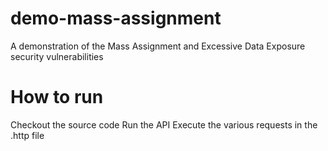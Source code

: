# demo-mass-assignment
A demonstration of the Mass Assignment and Excessive Data Exposure security vulnerabilities

# How to run
Checkout the source code
Run the API
Execute the various requests in the .http file
